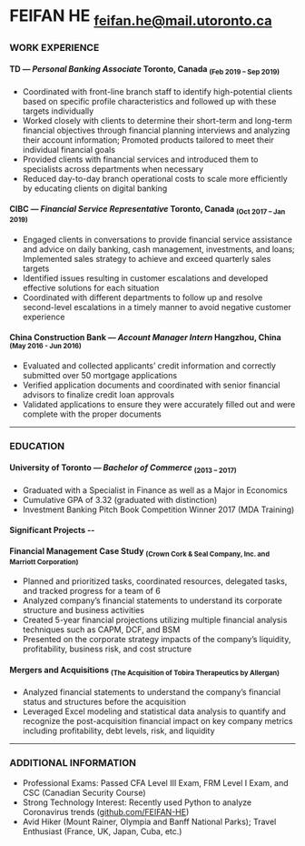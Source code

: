 



# FEIFAN HE <script>document.write('&nbsp;'.repeat(55))</script><sub>feifan.he@mail.utoronto.ca</sub>



### WORK EXPERIENCE

#### TD _— Personal Banking Associate_ Toronto, Canada <sub>(Feb 2019 – Sep 2019)</sub>
- Coordinated with front-line branch staff to identify high-potential clients based on specific profile characteristics and followed up with these targets individually
- Worked closely with clients to determine their short-term and long-term financial objectives through financial planning interviews and analyzing their account information; Promoted products tailored to meet their individual financial goals
- Provided clients with financial services and introduced them to specialists across departments when necessary
- Reduced day-to-day branch operational costs to scale more efficiently by educating clients on digital banking

#### CIBC _— Financial Service Representative_  Toronto, Canada <sub>(Oct 2017 – Jan 2019)</sub>
- Engaged clients in conversations to provide financial service assistance and advice on daily banking, cash management, investments, and loans; Implemented sales strategy to achieve and exceed quarterly sales targets
- Identified issues resulting in customer escalations and developed effective solutions for each situation
- Coordinated with different departments to follow up and resolve second-level escalations in a timely manner to avoid negative customer experience

#### China Construction Bank _— Account Manager Intern_ Hangzhou, China <sub>(May 2016 - Jun 2016)</sub>
- Evaluated and collected applicants’ credit information and correctly submitted over 50 mortgage applications
- Verified application documents and coordinated with senior financial advisors to finalize credit loan approvals
- Validated applications to ensure they were accurately filled out and were complete with the proper documents

---
### EDUCATION
#### University of Toronto _— Bachelor of Commerce_ <sub>(2013 – 2017)</sub>
- Graduated with a Specialist in Finance as well as a Major in Economics
- Cumulative GPA of 3.32 (graduated with distinction)
- Investment Banking Pitch Book Competition Winner 2017 (MDA Training)

#### Significant Projects --
#### Financial Management Case Study <sub>(Crown Cork & Seal Company, Inc. and Marriott Corporation)</sub>
- Planned and prioritized tasks, coordinated resources, delegated tasks, and tracked progress for a team of 6
- Analyzed company’s financial statements to understand its corporate structure and business activities
- Created 5-year financial projections utilizing multiple financial analysis techniques such as CAPM, DCF, and BSM
- Presented on the corporate strategy impacts of the company’s liquidity, profitability, business risk, and cost structure

#### Mergers and Acquisitions <sub>(The Acquisition of Tobira Therapeutics by Allergan)</sub>
- Analyzed financial statements to understand the company’s financial status and structures before the acquisition
- Leveraged Excel modeling and statistical data analysis to quantify and recognize the post-acquisition financial impact on key company metrics including profitability, debt levels, risk, and liquidity

---
### ADDITIONAL INFORMATION
- Professional Exams: Passed CFA Level III Exam, FRM Level I Exam, and CSC (Canadian Security Course)
- Strong Technology Interest: Recently used Python to analyze Coronavirus trends ([github.com/FEIFAN-HE](https://github.com/FEIFAN-HE))
- Avid Hiker (Mount Rainer, Olympia and Banff National Parks); Travel Enthusiast (France, UK, Japan, Cuba, etc.)
<script>
document.querySelector(".container-lg").removeChild(document.querySelector(".container-lg").children[0])
document.title="Resume"
</script>
<!--stackedit_data:
eyJoaXN0b3J5IjpbLTEzNTQyMjI3OSw5Mzc0MzAwNzksNDgyMz
Q3MjA1LC0xNjc2NjY0MTkzLC0yMTI5MTY5NTg5LDQ4NTkxNzcw
NywxMTUxMzkyNDExLC00MDc3NDgyMjcsLTIyMDMwNzk0OSwtMT
U3MzM2MDA3OCwzMzAzNjQ5NDIsNzc1OTQ1ODU4LC04MDMzOTky
OTcsNDk3NDU2MTU2LDIwMzMyMDIwODUsOTEzMDcxMjEzLDE2MD
Y0MjU3MDYsODA5NjE2MTU0LDMxNDcxOTQwMyw5OTkwOTU5NTld
fQ==
-->